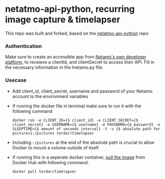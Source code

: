netatmo-api-python, recurring image capture & timelapser
========================================================
This repo was built and forked, based on the [netatmo-api-python](https://github.com/philippelt/netatmo-api-python) repo

### Authentication ###

Make sure to create an accessible app from [Netamo's own developer platform](https://dev.netatmo.com/apps/createanapp), to receieve a clientId, and clientSecret to access their API. Fill in the necessary information in the lnetamo.py file.


### Usecase ###

* Add client_id, client_secret, username and password of your Netamo account to the environment variables
* If running the docker file in terminal make sure to run it with the following command 

      docker run -e CLIENT_ID={$ client_id} -e CLIENT_SECRET={$ client_secret} -e USERNAME={$ username} -e PASSWORD={$ password} -e  SLEEPTIME={$ amount of seconds interval} -t -v {$ absolute path for pictures}:/pictures tordar/timelapser

* Including `:/pictures` at the end of the absolute path is crucial to allow Docker to mount a volume outside of itself 

* If running this in a seperate docker container, [pull the image](https://hub.docker.com/r/tordar/timelapser) from Docker Hub with following command:

      docker pull tordar/timelapser
